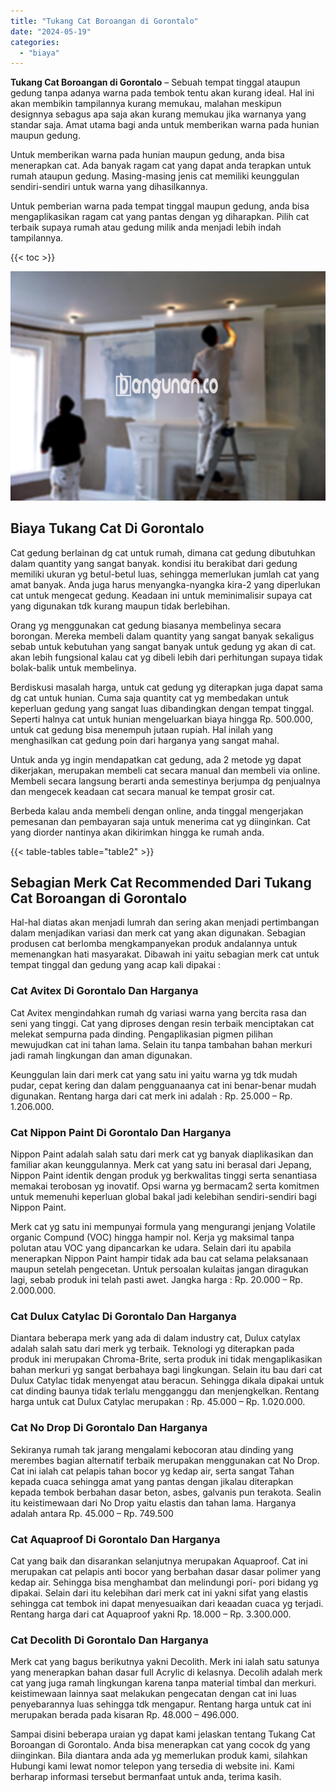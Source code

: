 ```yaml
---
title: "Tukang Cat Boroangan di Gorontalo"
date: "2024-05-19"
categories: 
  - "biaya"
---
```


**Tukang Cat Boroangan di Gorontalo** – Sebuah tempat tinggal ataupun gedung tanpa adanya warna pada tembok tentu akan kurang ideal. Hal ini akan membikin tampilannya kurang memukau, malahan meskipun designnya sebagus apa saja akan kurang memukau jika warnanya yang standar saja. Amat utama bagi anda untuk memberikan warna pada hunian maupun gedung.

Untuk memberikan warna pada hunian maupun gedung, anda bisa menerapkan cat. Ada banyak ragam cat yang dapat anda terapkan untuk rumah ataupun gedung. Masing-masing jenis cat memiliki keunggulan sendiri-sendiri untuk warna yang dihasilkannya.

Untuk pemberian warna pada tempat tinggal maupun gedung, anda bisa mengaplikasikan ragam cat yang pantas dengan yg diharapkan. Pilih cat terbaik supaya rumah atau gedung milik anda menjadi lebih indah tampilannya.

{{< toc >}}

![Tukang Cat Boroangan di Gorontalo](/images/jasa-cat-murah31.png)

## Biaya Tukang Cat Di Gorontalo

Cat gedung berlainan dg cat untuk rumah, dimana cat gedung dibutuhkan dalam quantity yang sangat banyak. kondisi itu berakibat dari gedung memiliki ukuran yg betul-betul luas, sehingga memerlukan jumlah cat yang amat banyak. Anda juga harus menyangka-nyangka kira-2 yang diperlukan cat untuk mengecat gedung. Keadaan ini untuk meminimalisir supaya cat yang digunakan tdk kurang maupun tidak berlebihan.

Orang yg menggunakan cat gedung biasanya membelinya secara borongan. Mereka membeli dalam quantity yang sangat banyak sekaligus sebab untuk kebutuhan yang sangat banyak untuk gedung yg akan di cat. akan lebih fungsional kalau cat yg dibeli lebih dari perhitungan supaya tidak bolak-balik untuk membelinya.

Berdiskusi masalah harga, untuk cat gedung yg diterapkan juga dapat sama dg cat untuk hunian. Cuma saja quantity cat yg membedakan untuk keperluan gedung yang sangat luas dibandingkan dengan tempat tinggal. Seperti halnya cat untuk hunian mengeluarkan biaya hingga Rp. 500.000, untuk cat gedung bisa menempuh jutaan rupiah. Hal inilah yang menghasilkan cat gedung poin dari harganya yang sangat mahal.

Untuk anda yg ingin mendapatkan cat gedung, ada 2 metode yg dapat dikerjakan, merupakan membeli cat secara manual dan membeli via online. Membeli secara langsung berarti anda semestinya berjumpa dg penjualnya dan mengecek keadaan cat secara manual ke tempat grosir cat.

Berbeda kalau anda membeli dengan online, anda tinggal mengerjakan pemesanan dan pembayaran saja untuk menerima cat yg diinginkan. Cat yang diorder nantinya akan dikirimkan hingga ke rumah anda.

{{< table-tables table="table2" >}}

## Sebagian Merk Cat Recommended Dari Tukang Cat Boroangan di Gorontalo

Hal-hal diatas akan menjadi lumrah dan sering akan menjadi pertimbangan dalam menjadikan variasi dan merk cat yang akan digunakan. Sebagian produsen cat berlomba mengkampanyekan produk andalannya untuk memenangkan hati masyarakat. Dibawah ini yaitu sebagian merk cat untuk tempat tinggal dan gedung yang acap kali dipakai :

### Cat Avitex Di Gorontalo Dan Harganya

Cat Avitex mengindahkan rumah dg variasi warna yang bercita rasa dan seni yang tinggi. Cat yang diproses dengan resin terbaik menciptakan cat melekat sempurna pada dinding. Pengaplikasian pigmen pilihan mewujudkan cat ini tahan lama. Selain itu tanpa tambahan bahan merkuri jadi ramah lingkungan dan aman digunakan.

Keunggulan lain dari merk cat yang satu ini yaitu warna yg tdk mudah pudar, cepat kering dan dalam pengguanaanya cat ini benar-benar mudah digunakan. Rentang harga dari cat merk ini adalah : Rp. 25.000 – Rp. 1.206.000.

### Cat Nippon Paint Di Gorontalo Dan Harganya

Nippon Paint adalah salah satu dari merk cat yg banyak diaplikasikan dan familiar akan keunggulannya. Merk cat yang satu ini berasal dari Jepang, Nippon Paint identik dengan produk yg berkwalitas tinggi serta senantiasa memakai terobosan yg inovatif. Opsi warna yg bermacam2 serta komitmen untuk memenuhi keperluan global bakal jadi kelebihan sendiri-sendiri bagi Nippon Paint.

Merk cat yg satu ini mempunyai formula yang mengurangi jenjang Volatile organic Compund (VOC) hingga hampir nol. Kerja yg maksimal tanpa polutan atau VOC yang dipancarkan ke udara. Selain dari itu apabila menerapkan Nippon Paint hampir tidak ada bau cat selama pelaksanaan maupun setelah pengecetan. Untuk persoalan kulaitas jangan diragukan lagi, sebab produk ini telah pasti awet. Jangka harga : Rp. 20.000 – Rp. 2.000.000.

### Cat Dulux Catylac Di Gorontalo Dan Harganya

Diantara beberapa merk yang ada di dalam industry cat, Dulux catylax adalah salah satu dari merk yg terbaik. Teknologi yg diterapkan pada produk ini merupakan Chroma-Brite, serta produk ini tidak mengaplikasikan bahan merkuri yg sangat berbahaya bagi lingkungan. Selain itu bau dari cat Dulux Catylac tidak menyengat atau beracun. Sehingga dikala dipakai untuk cat dinding baunya tidak terlalu mengganggu dan menjengkelkan. Rentang harga untuk cat Dulux Catylac merupakan : Rp. 45.000 – Rp. 1.020.000.

### Cat No Drop Di Gorontalo Dan Harganya

Sekiranya rumah tak jarang mengalami kebocoran atau dinding yang merembes bagian alternatif terbaik merupakan menggunakan cat No Drop. Cat ini ialah cat pelapis tahan bocor yg kedap air, serta sangat Tahan kepada cuaca sehingga amat yang pantas dengan jikalau diterapkan kepada tembok berbahan dasar beton, asbes, galvanis pun terakota. Sealin itu keistimewaan dari No Drop yaitu elastis dan tahan lama. Harganya adalah antara Rp. 45.000 – Rp. 749.500

### Cat Aquaproof Di Gorontalo Dan Harganya

Cat yang baik dan disarankan selanjutnya merupakan Aquaproof. Cat ini merupakan cat pelapis anti bocor yang berbahan dasar dasar polimer yang kedap air. Sehingga bisa menghambat dan melindungi pori- pori bidang yg dipakai. Selain dari itu kelebihan dari merk cat ini yakni sifat yang elastis sehingga cat tembok ini dapat menyesuaikan dari keaadan cuaca yg terjadi. Rentang harga dari cat Aquaproof yakni Rp. 18.000 – Rp. 3.300.000.

### Cat Decolith Di Gorontalo Dan Harganya

Merk cat yang bagus berikutnya yakni Decolith. Merk ini ialah satu satunya yang menerapkan bahan dasar full Acrylic di kelasnya. Decolih adalah merk cat yang juga ramah lingkungan karena tanpa material timbal dan merkuri. keistimewaan lainnya saat melakukan pengecatan dengan cat ini luas penyebarannya luas sehingga tdk mengapur. Rentang harga untuk cat ini merupakan berada pada kisaran Rp. 48.000 – 496.000.

Sampai disini beberapa uraian yg dapat kami jelaskan tentang Tukang Cat Boroangan di Gorontalo. Anda bisa menerapkan cat yang cocok dg yang diinginkan. Bila diantara anda ada yg memerlukan produk kami, silahkan Hubungi kami lewat nomor telepon yang tersedia di website ini. Kami berharap informasi tersebut bermanfaat untuk anda, terima kasih.
